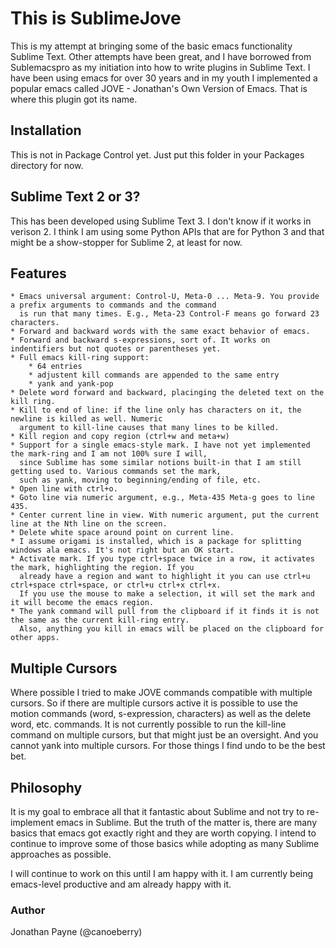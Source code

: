 # This is SublimeJove

This is my attempt at bringing some of the basic emacs functionality Sublime Text. Other attempts have been great, and I
have borrowed from Sublemacspro as my initiation into how to write plugins in Sublime Text. I have been using emacs for
over 30 years and in my youth I implemented a popular emacs called JOVE - Jonathan's Own Version of Emacs. That is where
this plugin got its name.

## Installation

This is not in Package Control yet. Just put this folder in your Packages directory for now.

## Sublime Text 2 or 3?

This has been developed using Sublime Text 3. I don't know if it works in verison 2. I think I am using some Python APIs
that are for Python 3 and that might be a show-stopper for Sublime 2, at least for now.

## Features

    * Emacs universal argument: Control-U, Meta-0 ... Meta-9. You provide a prefix arguments to commands and the command
      is run that many times. E.g., Meta-23 Control-F means go forward 23 characters.
    * Forward and backward words with the same exact behavior of emacs.
    * Forward and backward s-expressions, sort of. It works on indentifiers but not quotes or parentheses yet.
    * Full emacs kill-ring support:
        * 64 entries
        * adjustent kill commands are appended to the same entry
        * yank and yank-pop
    * Delete word forward and backward, placinging the deleted text on the kill ring.
    * Kill to end of line: if the line only has characters on it, the newline is killed as well. Numeric
      argument to kill-line causes that many lines to be killed.
    * Kill region and copy region (ctrl+w and meta+w)
    * Support for a single emacs-style mark. I have not yet implemented the mark-ring and I am not 100% sure I will,
      since Sublime has some similar notions built-in that I am still getting used to. Various commands set the mark,
      such as yank, moving to beginning/ending of file, etc.
    * Open line with ctrl+o.
    * Goto line via numeric argument, e.g., Meta-435 Meta-g goes to line 435.
    * Center current line in view. With numeric argument, put the current line at the Nth line on the screen.
    * Delete white space around point on current line.
    * I assume origami is installed, which is a package for splitting windows ala emacs. It's not right but an OK start.
    * Activate mark. If you type ctrl+space twice in a row, it activates the mark, highlighting the region. If you
      already have a region and want to highlight it you can use ctrl+u ctrl+space ctrl+space, or ctrl+u ctrl+x ctrl+x.
      If you use the mouse to make a selection, it will set the mark and it will become the emacs region.
    * The yank command will pull from the clipboard if it finds it is not the same as the current kill-ring entry.
      Also, anything you kill in emacs will be placed on the clipboard for other apps.

## Multiple Cursors

Where possible I tried to make JOVE commands compatible with multiple cursors. So if there are multiple cursors active
it is possible to use the motion commands (word, s-expression, characters) as well as the delete word, etc. commands. It
is not currently possible to run the kill-line command on multiple cursors, but that might just be an oversight. And you
cannot yank into multiple cursors. For those things I find undo to be the best bet.

## Philosophy

It is my goal to embrace all that it fantastic about Sublime and not try to re-implement emacs in Sublime. But the truth
of the matter is, there are many basics that emacs got exactly right and they are worth copying. I intend to continue to
improve some of those basics while adopting as many Sublime approaches as possible.

I will continue to work on this until I am happy with it. I am currently being emacs-level productive and am already
happy with it.

### Author
Jonathan Payne (@canoeberry)

